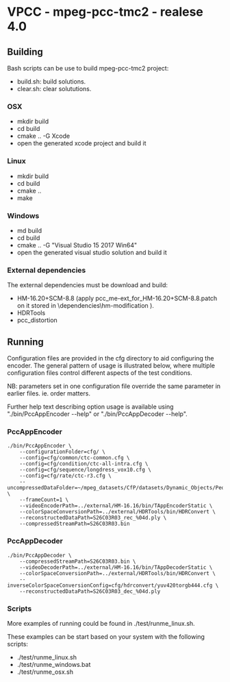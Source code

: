# VPCC - mpeg-pcc-tmc2 - realese 4.0  

## Building

Bash scripts can be use to build mpeg-pcc-tmc2 project: 
- build.sh: build solutions.  
- clear.sh: clear solututions.
 
### OSX
- mkdir build
- cd build
- cmake .. -G Xcode 
- open the generated xcode project and build it

### Linux
- mkdir build
- cd build
- cmake .. 
- make

### Windows
- md build
- cd build
- cmake .. -G "Visual Studio 15 2017 Win64"
- open the generated visual studio solution and build it

### External dependencies

The external dependencies must be download and build: 
- HM-16.20+SCM-8.8 (apply  pcc_me-ext_for_HM-16.20+SCM-8.8.patch on it stored in \dependencies\hm-modification ).
- HDRTools
- pcc_distortion

## Running

Configuration files are provided in the cfg directory to aid configuring
the encoder.  The general pattern of usage is illustrated below, where
multiple configuration files control different aspects of the test
conditions.

NB: parameters set in one configuration file override the same parameter
in earlier files.  ie. order matters.

Further help text describing option usage is available using "./bin/PccAppEncoder --help" or "./bin/PccAppDecoder --help".

### PccAppEncoder

```
./bin/PccAppEncoder \
	--configurationFolder=cfg/ \
	--config=cfg/common/ctc-common.cfg \
	--config=cfg/condition/ctc-all-intra.cfg \
	--config=cfg/sequence/longdress_vox10.cfg \
	--config=cfg/rate/ctc-r3.cfg \
	--uncompressedDataFolder=~/mpeg_datasets/CfP/datasets/Dynamic_Objects/People/ \
	--frameCount=1 \
	--videoEncoderPath=../external/HM-16.16/bin/TAppEncoderStatic \
	--colorSpaceConversionPath=../external/HDRTools/bin/HDRConvert \
	--reconstructedDataPath=S26C03R03_rec_%04d.ply \
	--compressedStreamPath=S26C03R03.bin 
```

### PccAppDecoder

```
./bin/PccAppDecoder \
	--compressedStreamPath=S26C03R03.bin \
	--videoDecoderPath=../external/HM-16.16/bin/TAppDecoderStatic \
	--colorSpaceConversionPath=../external/HDRTools/bin/HDRConvert \ 
	--inverseColorSpaceConversionConfig=cfg/hdrconvert/yuv420torgb444.cfg \
	--reconstructedDataPath=S26C03R03_dec_%04d.ply 
```

### Scripts

More examples of running could be found in ./test/runme_linux.sh. 

These examples can be start based on your system with the following scripts:
- ./test/runme_linux.sh
- ./test/runme_windows.bat
- ./test/runme_osx.sh




